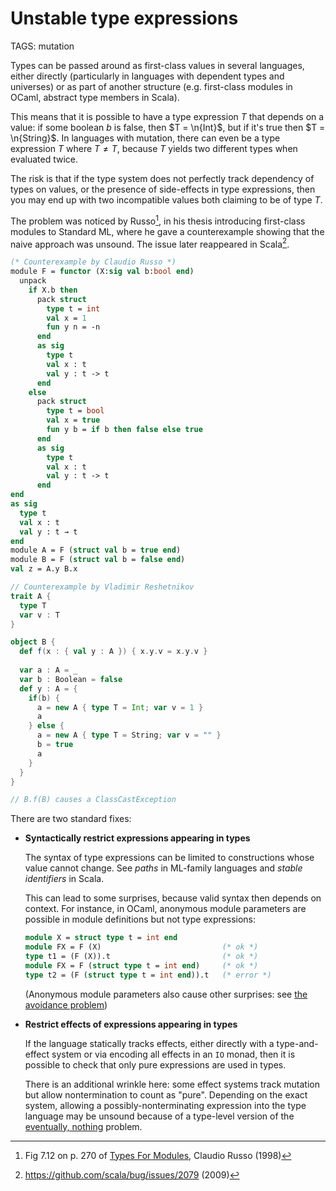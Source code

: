 # Unstable type expressions

TAGS: mutation

Types can be passed around as first-class values in several languages,
either directly (particularly in languages with dependent types and
universes) or as part of another structure (e.g. first-class modules
in OCaml, abstract type members in Scala).

This means that it is possible to have a type expression $T$ that
depends on a value: if some boolean $b$ is false, then $T = \n{Int}$,
but if it's true then $T = \n{String}$. In languages with mutation,
there can even be a type expression $T$ where $T ≠ T$, because $T$
yields two different types when evaluated twice.

The risk is that if the type system does not perfectly track
dependency of types on values, or the presence of side-effects in type
expressions, then you may end up with two incompatible values both
claiming to be of type $T$.

The problem was noticed by Russo[^russo], in his thesis introducing
first-class modules to Standard ML, where he gave a counterexample
showing that the naive approach was unsound. The issue later
reappeared in Scala[^scala].

```sml
(* Counterexample by Claudio Russo *)
module F = functor (X:sig val b:bool end)
  unpack
    if X.b then
      pack struct
        type t = int
        val x = 1
        fun y n = -n
      end
      as sig 
        type t
        val x : t
        val y : t -> t
      end
    else
      pack struct
        type t = bool
        val x = true
        fun y b = if b then false else true
      end
      as sig
        type t
        val x : t
        val y : t -> t
      end
end
as sig
  type t
  val x : t
  val y : t → t
end
module A = F (struct val b = true end)
module B = F (struct val b = false end)
val z = A.y B.x
```
```scala
// Counterexample by Vladimir Reshetnikov
trait A {
  type T
  var v : T
}

object B {
  def f(x : { val y : A }) { x.y.v = x.y.v } 
  
  var a : A = _
  var b : Boolean = false
  def y : A = {
    if(b) {
      a = new A { type T = Int; var v = 1 }
      a
    } else {
      a = new A { type T = String; var v = "" }
      b = true
      a
    }
  }
}

// B.f(B) causes a ClassCastException
```

There are two standard fixes:

  - **Syntactically restrict expressions appearing in types**

    The syntax of type expressions can be limited to constructions
    whose value cannot change. See _paths_ in ML-family languages and
    _stable identifiers_ in Scala.

    This can lead to some surprises, because valid syntax then depends
    on context. For instance, in OCaml, anonymous module parameters
    are possible in module definitions but not type expressions:

    ```ocaml
    module X = struct type t = int end
    module FX = F (X)                           (* ok *)
    type t1 = (F (X)).t                         (* ok *)
    module FX = F (struct type t = int end)     (* ok *)
    type t2 = (F (struct type t = int end)).t   (* error *)
    ```

    (Anonymous module parameters also cause other surprises: see [the
    avoidance problem](avoidance.md))

  - **Restrict effects of expressions appearing in types**

    If the language statically tracks effects, either directly with a
    type-and-effect system or via encoding all effects in an `IO`
    monad, then it is possible to check that only pure expressions are
    used in types.

    There is an additional wrinkle here: some effect systems track
    mutation but allow nontermination to count as "pure". Depending on
    the exact system, allowing a possibly-nonterminating expression
    into the type language may be unsound because of a type-level
    version of the [eventually, nothing](eventually-nothing.md) problem.


[^russo]: Fig 7.12 on p. 270 of [Types For Modules](http://www.dcs.ed.ac.uk/home/cvr/ECS-LFCS-98-389.html), Claudio Russo (1998)

[^scala]: <https://github.com/scala/bug/issues/2079> (2009)




<!-- FIXME

Is this really the eventually, nothing issue?
Seems like the static-tracking variant that I haven't written up yet
  (if there's a type-level entity that's not obviously used,
   its existence might imply some facts that are relied on,
   so you need to evaluate it anyway in case it fails or diverges)


Are these related?
https://issues.scala-lang.org/browse/SI-515
fixed by https://github.com/scala/legacy-svn-scala/commit/febfdeae671ca5f5b80473327058613ddefd67d2
seems specific to singleton types, not sure if it's relevant here

https://issues.scala-lang.org/browse/SI-963
http://www.seas.upenn.edu/~sweirich/types/archive/1999-2003/msg01136.html

How about this?
p312,336 of TAPL2 (first-class module projections, generativity)
-->